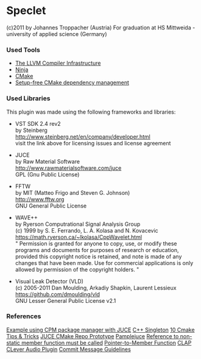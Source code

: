 # Speclet

(c)2011 by Johannes Troppacher (Austria)
For graduation at HS Mittweida - university of applied science (Germany)

### Used Tools

- [The LLVM Compiler Infrastructure](https://github.com/llvm/llvm-project)
- [Ninja](https://github.com/ninja-build/ninja)
- [CMake](https://gitlab.kitware.com/cmake/cmake)
- [Setup-free CMake dependency management](https://github.com/cpm-cmake/CPM.cmake)

### Used Libraries

This plugin was made using the following frameworks and libraries:

- VST SDK 2.4 rev2   
by Steinberg   
http://www.steinberg.net/en/company/developer.html   
visit the link above for licensing issues and license agreement

- JUCE    
by Raw Material Software   
http://www.rawmaterialsoftware.com/juce   
GPL (Gnu Public License)

- FFTW   
by MIT (Matteo Frigo and Steven G. Johnson)   
http://www.fftw.org   
GNU General Public License

- WAVE++   
by Ryerson Computrational Signal Analysis Group   
(c) 1999 by S. E. Ferrando, L. A. Kolasa and N. Kovacevic   
https://math.ryerson.ca/~lkolasa/CppWavelet.html   
"
Permission is granted for anyone to copy, use, or modify these
programs and documents for purposes of research or education,
provided this copyright notice is retained, and note is made of
any changes that have been made.  Use for commercial applications is only
allowed by permission of the copyright holders.
"

- Visual Leak Detector (VLD)   
(c) 2005-2011 Dan Moulding, Arkadiy Shapkin, Laurent Lessieux   
https://github.com/dmoulding/vld   
GNU Lesser General Public License v2.1

### References

[Example using CPM package manager with JUCE](https://github.com/robbert-vdh/diopser/blob/master/CMakeLists.txt)
[C++ Singleton](https://stackoverflow.com/questions/1008019/c-singleton-design-pattern)
[10 Cmake Tips & Tricks](https://medium.com/codex/10-cmake-tips-tricks-7f00d407923d)
[JUCE CMake Repo Prototype](https://github.com/eyalamirmusic/JUCECmakeRepoPrototype/blob/master/CMakeLists.txt)
[Pamplejuce](https://github.com/sudara/pamplejuce)
[Reference to non-static member function must be called](https://stackoverflow.com/questions/26331628/reference-to-non-static-member-function-must-be-called)
[Pointer-to-Member Function](http://www.codeguru.com/cpp/cpp/article.php/c17401/C-Tutorial-PointertoMember-Function.htm)
[CLAP CLever Audio Plugin](https://github.com/free-audio/clap)
[Commit Message Guidelines](https://gist.github.com/robertpainsi/b632364184e70900af4ab688decf6f53)